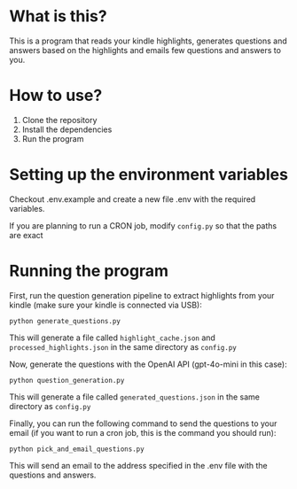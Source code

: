 # What is this?
This is a program that reads your kindle highlights, generates questions and answers based on the highlights and emails few questions and answers to you.

# How to use?

1. Clone the repository
2. Install the dependencies
3. Run the program

# Setting up the environment variables
Checkout .env.example and create a new file .env with the required variables.

If you are planning to run a CRON job, modify ```config.py``` so that the paths are exact

# Running the program

First, run the question generation pipeline to extract highlights from your kindle (make sure your kindle is connected via USB):
```
python generate_questions.py
```

This will generate a file called ```highlight_cache.json``` and ```processed_highlights.json``` in the same directory as ```config.py```

Now, generate the questions with the OpenAI API (gpt-4o-mini in this case):
```
python question_generation.py
```

This will generate a file called ```generated_questions.json``` in the same directory as ```config.py```

Finally, you can run the following command to send the questions to your email (if you want to run a cron job, this is the command you should run):
```
python pick_and_email_questions.py
```

This will send an email to the address specified in the .env file with the questions and answers.
